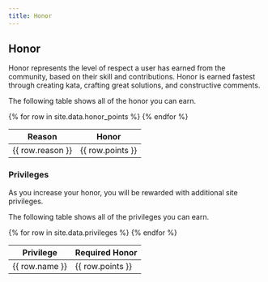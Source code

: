 ```yaml
---
title: Honor
---
```


## Honor

Honor represents the level of respect a user has earned from the community, based on their skill and contributions.
Honor is earned fastest through creating kata, crafting great solutions, and constructive comments.

The following table shows all of the honor you can earn.

<table class="f6 w-100 mw6 center" cellspacing="0">
  <thead>
    <tr><th class="pt3 pb3 pl4 tl">Reason</th><th class="pt3 pb3 pr4 tr">Honor</th></tr>
  </thead>

  <tbody class="lh-copy">
  {% for row in site.data.honor_points %}
    <tr class="stripe-dark">
      <td class="pt3 pb3 pl4 tl">{{ row.reason }}</td><td class="pt3 pb3 pr4 tr">{{ row.points }}</td>
    </tr>
  {% endfor %}
  </tbody>
</table>

### Privileges

As you increase your honor, you will be rewarded with additional site privileges.

The following table shows all of the privileges you can earn.

<table class="f6 w-100 mw6 center" cellspacing="0">
  <thead>
    <tr><th class="pt3 pb3 pl4 tl">Privilege</th><th class="pt3 pb3 pr4 tr">Required Honor</th></tr>
  </thead>

  <tbody class="lh-copy">
  {% for row in site.data.privileges %}
    <tr class="stripe-dark">
      <td class="pt3 pb3 pl4 tl">{{ row.name }}</td><td class="pt3 pb3 pr4 tr">{{ row.points }}</td>
    </tr>
  {% endfor %}
  </tbody>
</table>
